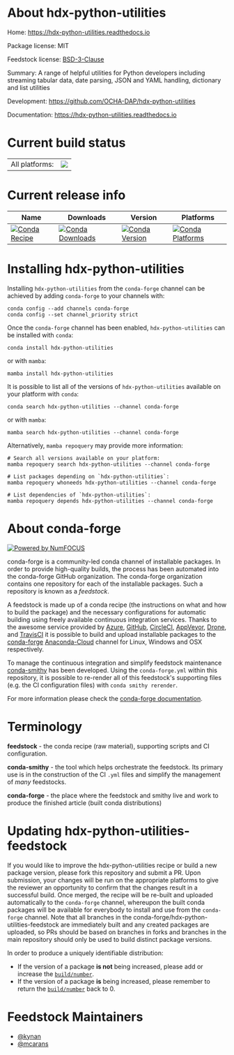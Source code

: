 About hdx-python-utilities
==========================

Home: https://hdx-python-utilities.readthedocs.io

Package license: MIT

Feedstock license: [BSD-3-Clause](https://github.com/conda-forge/hdx-python-utilities-feedstock/blob/main/LICENSE.txt)

Summary: A range of helpful utilities for Python developers including streaming
tabular data, date parsing, JSON and YAML handling, dictionary and list
utilities


Development: https://github.com/OCHA-DAP/hdx-python-utilities

Documentation: https://hdx-python-utilities.readthedocs.io

Current build status
====================


<table><tr><td>All platforms:</td>
    <td>
      <a href="https://dev.azure.com/conda-forge/feedstock-builds/_build/latest?definitionId=18639&branchName=main">
        <img src="https://dev.azure.com/conda-forge/feedstock-builds/_apis/build/status/hdx-python-utilities-feedstock?branchName=main">
      </a>
    </td>
  </tr>
</table>

Current release info
====================

| Name | Downloads | Version | Platforms |
| --- | --- | --- | --- |
| [![Conda Recipe](https://img.shields.io/badge/recipe-hdx--python--utilities-green.svg)](https://anaconda.org/conda-forge/hdx-python-utilities) | [![Conda Downloads](https://img.shields.io/conda/dn/conda-forge/hdx-python-utilities.svg)](https://anaconda.org/conda-forge/hdx-python-utilities) | [![Conda Version](https://img.shields.io/conda/vn/conda-forge/hdx-python-utilities.svg)](https://anaconda.org/conda-forge/hdx-python-utilities) | [![Conda Platforms](https://img.shields.io/conda/pn/conda-forge/hdx-python-utilities.svg)](https://anaconda.org/conda-forge/hdx-python-utilities) |

Installing hdx-python-utilities
===============================

Installing `hdx-python-utilities` from the `conda-forge` channel can be achieved by adding `conda-forge` to your channels with:

```
conda config --add channels conda-forge
conda config --set channel_priority strict
```

Once the `conda-forge` channel has been enabled, `hdx-python-utilities` can be installed with `conda`:

```
conda install hdx-python-utilities
```

or with `mamba`:

```
mamba install hdx-python-utilities
```

It is possible to list all of the versions of `hdx-python-utilities` available on your platform with `conda`:

```
conda search hdx-python-utilities --channel conda-forge
```

or with `mamba`:

```
mamba search hdx-python-utilities --channel conda-forge
```

Alternatively, `mamba repoquery` may provide more information:

```
# Search all versions available on your platform:
mamba repoquery search hdx-python-utilities --channel conda-forge

# List packages depending on `hdx-python-utilities`:
mamba repoquery whoneeds hdx-python-utilities --channel conda-forge

# List dependencies of `hdx-python-utilities`:
mamba repoquery depends hdx-python-utilities --channel conda-forge
```


About conda-forge
=================

[![Powered by
NumFOCUS](https://img.shields.io/badge/powered%20by-NumFOCUS-orange.svg?style=flat&colorA=E1523D&colorB=007D8A)](https://numfocus.org)

conda-forge is a community-led conda channel of installable packages.
In order to provide high-quality builds, the process has been automated into the
conda-forge GitHub organization. The conda-forge organization contains one repository
for each of the installable packages. Such a repository is known as a *feedstock*.

A feedstock is made up of a conda recipe (the instructions on what and how to build
the package) and the necessary configurations for automatic building using freely
available continuous integration services. Thanks to the awesome service provided by
[Azure](https://azure.microsoft.com/en-us/services/devops/), [GitHub](https://github.com/),
[CircleCI](https://circleci.com/), [AppVeyor](https://www.appveyor.com/),
[Drone](https://cloud.drone.io/welcome), and [TravisCI](https://travis-ci.com/)
it is possible to build and upload installable packages to the
[conda-forge](https://anaconda.org/conda-forge) [Anaconda-Cloud](https://anaconda.org/)
channel for Linux, Windows and OSX respectively.

To manage the continuous integration and simplify feedstock maintenance
[conda-smithy](https://github.com/conda-forge/conda-smithy) has been developed.
Using the ``conda-forge.yml`` within this repository, it is possible to re-render all of
this feedstock's supporting files (e.g. the CI configuration files) with ``conda smithy rerender``.

For more information please check the [conda-forge documentation](https://conda-forge.org/docs/).

Terminology
===========

**feedstock** - the conda recipe (raw material), supporting scripts and CI configuration.

**conda-smithy** - the tool which helps orchestrate the feedstock.
                   Its primary use is in the construction of the CI ``.yml`` files
                   and simplify the management of *many* feedstocks.

**conda-forge** - the place where the feedstock and smithy live and work to
                  produce the finished article (built conda distributions)


Updating hdx-python-utilities-feedstock
=======================================

If you would like to improve the hdx-python-utilities recipe or build a new
package version, please fork this repository and submit a PR. Upon submission,
your changes will be run on the appropriate platforms to give the reviewer an
opportunity to confirm that the changes result in a successful build. Once
merged, the recipe will be re-built and uploaded automatically to the
`conda-forge` channel, whereupon the built conda packages will be available for
everybody to install and use from the `conda-forge` channel.
Note that all branches in the conda-forge/hdx-python-utilities-feedstock are
immediately built and any created packages are uploaded, so PRs should be based
on branches in forks and branches in the main repository should only be used to
build distinct package versions.

In order to produce a uniquely identifiable distribution:
 * If the version of a package **is not** being increased, please add or increase
   the [``build/number``](https://docs.conda.io/projects/conda-build/en/latest/resources/define-metadata.html#build-number-and-string).
 * If the version of a package **is** being increased, please remember to return
   the [``build/number``](https://docs.conda.io/projects/conda-build/en/latest/resources/define-metadata.html#build-number-and-string)
   back to 0.

Feedstock Maintainers
=====================

* [@kynan](https://github.com/kynan/)
* [@mcarans](https://github.com/mcarans/)

